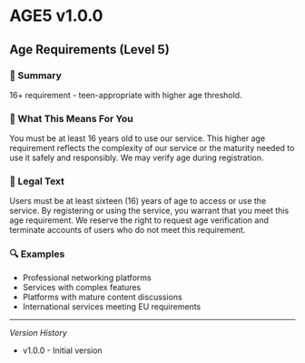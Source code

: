 # AGE5 v1.0.0

## Age Requirements (Level 5)

### 📌 Summary
16+ requirement - teen-appropriate with higher age threshold.

### 👤 What This Means For You
You must be at least 16 years old to use our service. This higher age requirement reflects the complexity of our service or the maturity needed to use it safely and responsibly. We may verify age during registration.

### 📜 Legal Text
Users must be at least sixteen (16) years of age to access or use the service. By registering or using the service, you warrant that you meet this age requirement. We reserve the right to request age verification and terminate accounts of users who do not meet this requirement.

### 🔍 Examples
- Professional networking platforms
- Services with complex features
- Platforms with mature content discussions
- International services meeting EU requirements

---
*Version History*
- v1.0.0 - Initial version